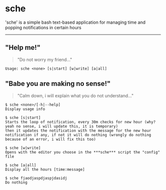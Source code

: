 # sche
'sche' is a simple bash text-based application for managing time and popping 
notifications in certain hours
___
## "Help me!"
> "Do not worry my friend..."

```Usage: sche <none> [s|start] [w|write] [a|all]```

## "Babe you are making no sense!"
> "Calm down, i will explain what you do not understand..."

```
$ sche <none>/[-h|--help]
Display usage info
```

```
$ sche [s|start]
Starts the loop of notification, every 30m checks for new hour (why? yeah no sense, i will update this, it is temporary)
then it updates the notification with the message for the new hour notification if any, if not it will do nothing (wrongly do nothing because of an error, i will fix this too)
```

```
$ sche [w|write]
Opens with the editor you choose in the ***sche*** script the "config" file
```

```
$ sche [a|all]
Display all the hours [time:message] 
```

```
$ sche fjaodjaspdjaspjdasidj
Do nothing
```
